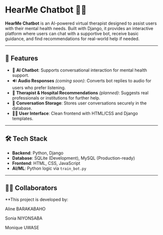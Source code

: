# HearMe Chatbot 🤖🧠

**HearMe Chatbot** is an AI-powered virtual therapist designed to assist users with their mental health needs. Built with Django, it provides an interactive platform where users can chat with a supportive bot, receive basic guidance, and find recommendations for real-world help if needed.

---

## 🌟 Features

- 💬 **AI Chatbot**: Supports conversational interaction for mental health support.
- 🔊 **Audio Responses** *(coming soon)*: Converts bot replies to audio for users who prefer listening.
- 🏥 **Therapist & Hospital Recommendations** *(planned)*: Suggests real professionals or institutions for further help.
- 💾 **Conversation Storage**: Stores user conversations securely in the database.
- 👩‍💻 **User Interface**: Clean frontend with HTML/CSS and Django templates.

---

## 🛠 Tech Stack

- **Backend**: Python, Django
- **Database**: SQLite (Development), MySQL (Production-ready)
- **Frontend**: HTML, CSS, JavaScript
- **AI/ML**: Python logic via `train_bot.py`

---

## 👩‍💻 Collaborators
**This project is developed by:

Aline BARAKABAHO

Sonia NIYONSABA

Monique UWASE


